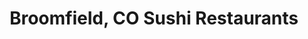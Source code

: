 ---
layout: city
title: Broomfield, CO Sushi Restaurants
permalink: /colorado/broomfield/
stateAbbr: CO
stateName: Colorado
cityName: Broomfield

---